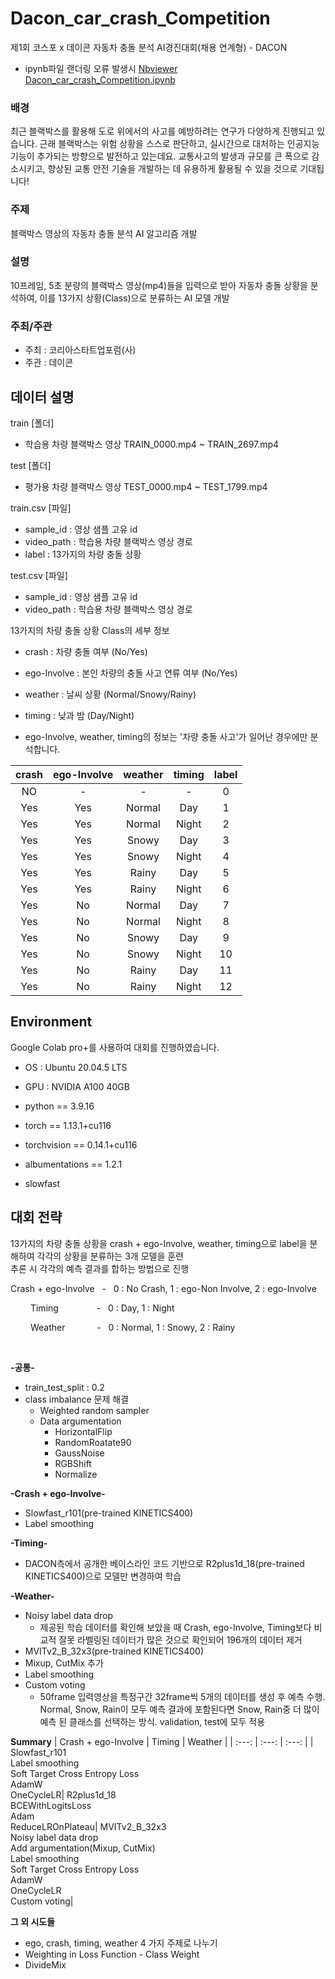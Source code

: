 # Dacon_car_crash_Competition
제1회 코스포 x 데이콘 자동차 충돌 분석 AI경진대회(채용 연계형) - DACON  
- ipynb파일 랜더링 오류 발생시 [Nbviewer Dacon_car_crash_Competition.ipynb](https://nbviewer.org/github/wocns1457/DACON-Competition/blob/main/car_crash/Dacon_car_crash_Competition.ipynb)


### 배경
최근 블랙박스를 활용해 도로 위에서의 사고를 예방하려는 연구가 다양하게 진행되고 있습니다.
근래 블랙박스는 위험 상황을 스스로 판단하고, 실시간으로 대처하는 인공지능 기능이 추가되는 방향으로 발전하고 있는데요. 교통사고의 발생과 규모를 큰 폭으로 감소시키고, 향상된 교통 안전 기술을 개발하는 데 유용하게 활용될 수 있을 것으로 기대됩니다!

### 주제
블랙박스 영상의 자동차 충돌 분석 AI 알고리즘 개발

### 설명
10프레임, 5초 분량의 블랙박스 영상(mp4)들을 입력으로 받아 자동차 충돌 상황을 분석하여,
이를 13가지 상황(Class)으로 분류하는 AI 모델 개발

### 주최/주관   
- 주최 : 코리아스타트업포럼(사)
- 주관 : 데이콘


## 데이터 설명
train [폴더]
- 학습용 차량 블랙박스 영상 TRAIN_0000.mp4 ~ TRAIN_2697.mp4

test [폴더]
- 평가용 차량 블랙박스 영상 TEST_0000.mp4 ~ TEST_1799.mp4

train.csv [파일]
- sample_id : 영상 샘플 고유 id
- video_path : 학습용 차량 블랙박스 영상 경로
- label : 13가지의 차량 충돌 상황

test.csv [파일]
- sample_id : 영상 샘플 고유 id
- video_path : 학습용 차량 블랙박스 영상 경로

13가지의 차량 충돌 상황 Class의 세부 정보

- crash : 차량 충돌 여부 (No/Yes)

- ego-Involve : 본인 차량의 충돌 사고 연류 여부 (No/Yes)

- weather : 날씨 상황 (Normal/Snowy/Rainy)

- timing : 낮과 밤 (Day/Night)

- ego-Involve, weather, timing의 정보는 '차량 충돌 사고'가 일어난 경우에만 분석합니다.

|crash |ego-Involve|weather |timing|label|
|:------:|:---:|:---:|:---:|:---:|
|NO|-|-|-|0|
|Yes|Yes|Normal|Day|1|
|Yes|Yes|Normal|Night|2|
|Yes|Yes|Snowy|Day|3|
|Yes|Yes|Snowy|Night|4|
|Yes|Yes|Rainy|Day|5|
|Yes|Yes|Rainy|Night|6|
|Yes|No|Normal|Day|7|
|Yes|No|Normal|Night|8|
|Yes|No|Snowy|Day|9|
|Yes|No|Snowy|Night|10|
|Yes|No|Rainy|Day|11|
|Yes|No|Rainy|Night|12|

## Environment  
Google Colab pro+를 사용하여 대회를 진행하였습니다.
- OS : Ubuntu 20.04.5 LTS
- GPU : NVIDIA A100 40GB

- python == 3.9.16
- torch == 1.13.1+cu116
- torchvision == 0.14.1+cu116
- albumentations == 1.2.1
- slowfast 

## 대회 전략
13가지의 차량 충돌 상황을 crash + ego-Involve, weather, timing으로 label을 분해하여 각각의 상황을 분류하는 3개 모델을 훈련  
추론 시 각각의 예측 결과를 합하는 방법으로 진행

Crash + ego-Involve &nbsp; - &nbsp; 0 : No Crash, 1 : ego-Non Involve, 2 : ego-Involve

&emsp;&emsp; Timing &emsp;&emsp;&emsp;&ensp;&nbsp; - &nbsp; 0 : Day, 1 : Night

&emsp;&emsp; Weather &emsp;&emsp;&ensp;&nbsp;&nbsp; - &nbsp; 0 : Normal, 1 : Snowy, 2 : Rainy  
  
<br>

**-공통-**  
- train_test_split : 0.2
- class imbalance 문제 해결 
     - Weighted random sampler
     - Data argumentation
          - HorizontalFlip
          - RandomRoatate90
          - GaussNoise
          - RGBShift
          - Normalize  

**-Crash + ego-Involve-**  
- Slowfast_r101(pre-trained KINETICS400)  
- Label smoothing 

**-Timing-**  
- DACON측에서 공개한 베이스라인 코드 기반으로 R2plus1d_18(pre-trained KINETICS400)으로 모델만 변경하여 학습  

**-Weather-**  
- Noisy label data drop
    - 제공된 학습 데이터를 확인해 보았을 때 Crash, ego-Involve, Timing보다 비교적 잘못 라벨링된 데이터가 많은 것으로 확인되어 196개의 데이터 제거  
- MVITv2_B_32x3(pre-trained KINETICS400)  
- Mixup, CutMix 추가  
- Label smoothing  
- Custom voting
  - 50frame 입력영상을 특정구간 32frame씩 5개의 데이터를 생성 후 예측 수행. Normal, Snow, Rain이 모두 예측 결과에 포함된다면 Snow, Rain중 더 많이 예측 된 클래스를 선택하는 방식. validation, test에 모두 적용



**Summary**
| Crash + ego-Involve | Timing | Weather |
| :---: | :---: | :---: | 
| Slowfast_r101 <br> Label smoothing <br> Soft Target Cross Entropy Loss <br> AdamW <br> OneCycleLR| R2plus1d_18 <br> BCEWithLogitsLoss <br> Adam <br> ReduceLROnPlateau| MVITv2_B_32x3 <br> Noisy label data drop <br> Add argumentation(Mixup, CutMix) <br> Label smoothing <br> Soft Target Cross Entropy Loss <br> AdamW <br> OneCycleLR <br> Custom voting| 

**그 외 시도들**
- ego, crash, timing, weather 4 가지 주제로 나누기
- Weighting in Loss Function - Class Weight
- DivideMix






















